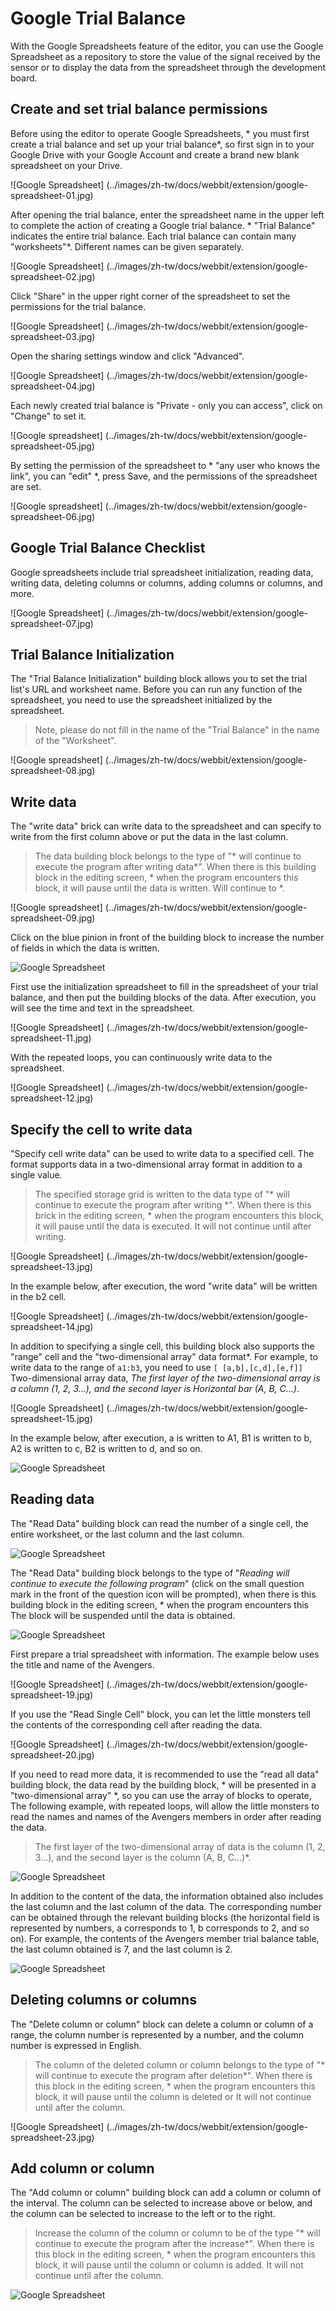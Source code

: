 # Google Trial Balance

With the Google Spreadsheets feature of the editor, you can use the Google Spreadsheet as a repository to store the value of the signal received by the sensor or to display the data from the spreadsheet through the development board.

## Create and set trial balance permissions

Before using the editor to operate Google Spreadsheets, * you must first create a trial balance and set up your trial balance*, so first sign in to your Google Drive with your Google Account and create a brand new blank spreadsheet on your Drive.

![Google Spreadsheet] (../images/zh-tw/docs/webbit/extension/google-spreadsheet-01.jpg)

After opening the trial balance, enter the spreadsheet name in the upper left to complete the action of creating a Google trial balance. * "Trial Balance" indicates the entire trial balance. Each trial balance can contain many "worksheets"*. Different names can be given separately.

![Google Spreadsheet] (../images/zh-tw/docs/webbit/extension/google-spreadsheet-02.jpg)

Click "Share" in the upper right corner of the spreadsheet to set the permissions for the trial balance.

![Google Spreadsheet] (../images/zh-tw/docs/webbit/extension/google-spreadsheet-03.jpg)

Open the sharing settings window and click "Advanced".

![Google Spreadsheet] (../images/zh-tw/docs/webbit/extension/google-spreadsheet-04.jpg)

Each newly created trial balance is "Private - only you can access", click on "Change" to set it.

![Google spreadsheet] (../images/zh-tw/docs/webbit/extension/google-spreadsheet-05.jpg)

By setting the permission of the spreadsheet to * "any user who knows the link", you can "edit" *, press Save, and the permissions of the spreadsheet are set.

![Google spreadsheet] (../images/zh-tw/docs/webbit/extension/google-spreadsheet-06.jpg)

## Google Trial Balance Checklist

Google spreadsheets include trial spreadsheet initialization, reading data, writing data, deleting columns or columns, adding columns or columns, and more.

![Google Spreadsheet] (../images/zh-tw/docs/webbit/extension/google-spreadsheet-07.jpg)

## Trial Balance Initialization

The "Trial Balance Initialization" building block allows you to set the trial list's URL and worksheet name. Before you can run any function of the spreadsheet, you need to use the spreadsheet initialized by the spreadsheet.

> Note, please do not fill in the name of the "Trial Balance" in the name of the "Worksheet".

![Google spreadsheet] (../images/zh-tw/docs/webbit/extension/google-spreadsheet-08.jpg)

## Write data

The "write data" brick can write data to the spreadsheet and can specify to write from the first column above or put the data in the last column.

> The data building block belongs to the type of "* will continue to execute the program after writing data*". When there is this building block in the editing screen, * when the program encounters this block, it will pause until the data is written. Will continue to *.

![Google spreadsheet] (../images/zh-tw/docs/webbit/extension/google-spreadsheet-09.jpg)

Click on the blue pinion in front of the building block to increase the number of fields in which the data is written.

![Google Spreadsheet](../images/zh-tw/docs/webbit/extension/google-spreadsheet-10.gif)

First use the initialization spreadsheet to fill in the spreadsheet of your trial balance, and then put the building blocks of the data. After execution, you will see the time and text in the spreadsheet.

![Google Spreadsheet] (../images/zh-tw/docs/webbit/extension/google-spreadsheet-11.jpg)

With the repeated loops, you can continuously write data to the spreadsheet.

![Google Spreadsheet] (../images/zh-tw/docs/webbit/extension/google-spreadsheet-12.jpg)

## Specify the cell to write data

"Specify cell write data" can be used to write data to a specified cell. The format supports data in a two-dimensional array format in addition to a single value.

> The specified storage grid is written to the data type of "* will continue to execute the program after writing *". When there is this brick in the editing screen, * when the program encounters this block, it will pause until the data is executed. It will not continue until after writing.

![Google Spreadsheet] (../images/zh-tw/docs/webbit/extension/google-spreadsheet-13.jpg)

In the example below, after execution, the word "write data" will be written in the b2 cell.

![Google Spreadsheet] (../images/zh-tw/docs/webbit/extension/google-spreadsheet-14.jpg)

In addition to specifying a single cell, this building block also supports the "range" cell and the "two-dimensional array" data format*. For example, to write data to the range of `a1:b3`, you need to use `[ [a,b],[c,d],[e,f]]` Two-dimensional array data, *The first layer of the two-dimensional array is a column (1, 2, 3...), and the second layer is Horizontal bar (A, B, C...)*.

![Google Spreadsheet] (../images/zh-tw/docs/webbit/extension/google-spreadsheet-15.jpg)

In the example below, after execution, a is written to A1, B1 is written to b, A2 is written to c, B2 is written to d, and so on.

![Google Spreadsheet](../images/zh-tw/docs/webbit/extension/google-spreadsheet-16.jpg)


## Reading data

The "Read Data" building block can read the number of a single cell, the entire worksheet, or the last column and the last column.

![Google Spreadsheet](../images/zh-tw/docs/webbit/extension/google-spreadsheet-17.jpg)

The "Read Data" building block belongs to the type of "*Reading will continue to execute the following program*" (click on the small question mark in the front of the question icon will be prompted), when there is this building block in the editing screen, * when the program encounters this The block will be suspended until the data is obtained.

![Google Spreadsheet](../images/zh-tw/docs/webbit/extension/google-spreadsheet-18.jpg)

First prepare a trial spreadsheet with information. The example below uses the title and name of the Avengers.

![Google Spreadsheet] (../images/zh-tw/docs/webbit/extension/google-spreadsheet-19.jpg)

If you use the "Read Single Cell" block, you can let the little monsters tell the contents of the corresponding cell after reading the data.

![Google Spreadsheet] (../images/zh-tw/docs/webbit/extension/google-spreadsheet-20.jpg)

If you need to read more data, it is recommended to use the "read all data" building block, the data read by the building block, * will be presented in a "two-dimensional array" *, so you can use the array of blocks to operate, The following example, with repeated loops, will allow the little monsters to read the names and names of the Avengers members in order after reading the data.

> The first layer of the two-dimensional array of data is the column (1, 2, 3...), and the second layer is the column (A, B, C...)*.

![Google Spreadsheet](../images/zh-tw/docs/webbit/extension/google-spreadsheet-21.gif)

In addition to the content of the data, the information obtained also includes the last column and the last column of the data. The corresponding number can be obtained through the relevant building blocks (the horizontal field is represented by numbers, a corresponds to 1, b corresponds to 2, and so on). For example, the contents of the Avengers member trial balance table, the last column obtained is 7, and the last column is 2.

![Google Spreadsheet](../images/zh-tw/docs/webbit/extension/google-spreadsheet-22.jpg)


## Deleting columns or columns

The "Delete column or column" block can delete a column or column of a range, the column number is represented by a number, and the column number is expressed in English.

> The column of the deleted column or column belongs to the type of "* will continue to execute the program after deletion*". When there is this block in the editing screen, * when the program encounters this block, it will pause until the column is deleted or It will not continue until after the column.

![Google Spreadsheet] (../images/zh-tw/docs/webbit/extension/google-spreadsheet-23.jpg)

## Add column or column

The "Add column or column" building block can add a column or column of the interval. The column can be selected to increase above or below, and the column can be selected to increase to the left or to the right.

> Increase the column of the column or column to be of the type "* will continue to execute the program after the increase*". When there is this block in the editing screen, * when the program encounters this block, it will pause until the column or column is added. It will not continue until after the column.

![Google Spreadsheet](../images/zh-tw/docs/webbit/extension/google-spreadsheet-24.jpg)